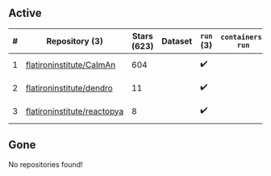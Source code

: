 ## Active
| # | Repository (3) | Stars (623) | Dataset | `run` (3) | `containers-run` | Last Modified |
| --- | --- | --- | --- | --- | --- | --- |
| 1 | [flatironinstitute/CaImAn](https://github.com/flatironinstitute/CaImAn) | 604 |  | :heavy_check_mark: |  | 2024-05-09 22:29:30+00:00 |
| 2 | [flatironinstitute/dendro](https://github.com/flatironinstitute/dendro) | 11 |  | :heavy_check_mark: |  | 2024-04-24 16:48:24+00:00 |
| 3 | [flatironinstitute/reactopya](https://github.com/flatironinstitute/reactopya) | 8 |  | :heavy_check_mark: |  | 2020-07-07 08:34:24+00:00 |

## Gone
No repositories found!
